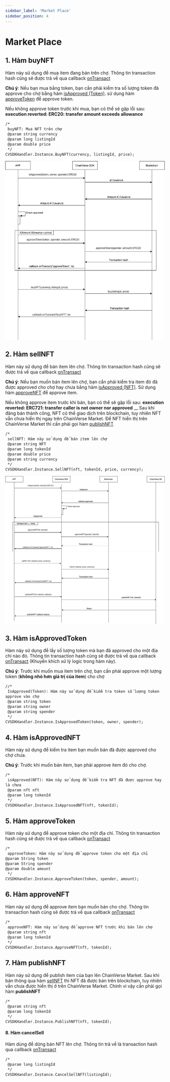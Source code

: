 ```yaml
---
sidebar_label: 'Market Place'
sidebar_position: 4
---
```


# Market Place

## 1. Hàm buyNFT
Hàm này sử dụng để mua item đang bán trên chợ. Thông tin transaction hash cũng sẽ được trả về qua callback [onTransact](/docs/sdk/Unity/over-view#9-callback-ontransact) 

**Chú ý**: Nếu bạn mua bằng token, bạn cần phải kiểm tra số lượng token đã approve cho chợ bằng hàm [isApproved (Token)](/docs/sdk/Unity/market-place#3-hàm-isapproved-token).
sử dụng hàm [approveToken](/docs/sdk/Unity/market-place#5-hàm-approvetoken) để approve token.

Nếu không approve token trước khi mua, bạn có thể sẽ gặp lỗi sau: **execution reverted: ERC20: transfer amount exceeds allowance**

```
/*
 buyNFT: Mua NFT trên chợ
 @param string currency
 @param long listingId
 @param double price
 */
CVSDKHandler.Instance.BuyNFT(currency, listingId, price);
```

![buy nft](/img/buyNFT.png)

## 2. Hàm sellNFT
Hàm này sử dụng để bán item lên chợ. Thông tin transaction hash cũng sẽ được trả về qua callback [onTransact](/docs/sdk/Unity/over-view#9-callback-ontransact)

**Chú ý**: Nếu bạn muốn bán item lên chợ, bạn cần phải kiểm tra item đó đã được approved cho chợ hay chưa bằng hàm [isApproved (NFT)](/docs/sdk/Unity/market-place#4-hàm-isapproved-nft).
Sử dụng hàm [approveNFT](/docs/sdk/Unity/market-place#6-hàm-approvenft) để approve item.

Nếu không approve item trước khi bán, bạn có thể sẽ gặp lỗi sau: **execution reverted: ERC721: transfer caller is not owner nor approved**
__
Sau khi đăng bán thành công, NFT có thể giao dịch trên blockchain, tuy nhiên NFT vẫn chưa hiển thị ngay trên ChainVerse Market. Để NFT hiển thị trên ChainVerse Market thì cần phải gọi hàm [publishNFT](#7-hàm-publishnft)


```
/*
 sellNFT: Hàm này sử dụng để bán item lên chợ
 @param string NFT
 @param long tokenId
 @param double price
 @param string currency
 */
CVSDKHandler.Instance.SellNFT(nft, tokenId, price, currency);
```

![sell nft](/img/sellNFT.png)

## 3. Hàm isApprovedToken
Hàm này sử dụng để lấy số lượng token mà bạn đã approved cho một địa chỉ nào đó. Thông tin transaction hash cũng sẽ được trả về qua callback [onTransact](/docs/sdk/Unity/over-view#9-callback-ontransact)
(Khuyến khích xử lý logic trong hàm này).

**Chú ý**: Trước khi muốn mua item trên chợ, bạn cần phải approve một lượng token (**không nhỏ hơn giá trị của item**) cho chợ

```
//*
 IsApproved(Token): Hàm này sử dụng để kiểm tra token số lượng token approve vào chợ
 @param string token
 @param string owner
 @param string spender
 */
CVSDKHandler.Instance.IsApprovedToken(token, owner, spender);
```

## 4. Hàm isApprovedNFT
Hàm này sử dụng để kiểm tra item bạn muốn bán đã được approved cho chợ chưa.

**Chú ý**: Trước khi muốn bán item, bạn phải approve item đó cho chợ.


```
/*
 isApproved(NFT): Hàm này sử dụng để kiểm tra NFT đã được approve hay là chưa
 @param nft nft
 @param long tokenId
 */
CVSDKHandler.Instance.IsApprovedNFT(nft, tokenId);
```

## 5. Hàm approveToken
Hàm này sử dụng để approve token cho một địa chỉ. Thông tin transaction hash cũng sẽ được trả về qua callback [onTransact](/docs/sdk/Unity/over-view#9-callback-ontransact)

```
/*
 approveToken: Hàm này sử dụng để approve token cho một địa chỉ
@param String token
@param String spender
@param double amount
 */
CVSDKHandler.Instance.ApproveToken(token, spender, amount);
```

## 6. Hàm approveNFT
Hàm này sử dụng để approve item bạn muốn bán cho chợ. Thông tin transaction hash cũng sẽ được trả về qua callback [onTransact](/docs/sdk/Unity/over-view#9-callback-ontransact)

```
/*
 approveNFT: Hàm này sử dụng để approve NFT trước khi bán lên chợ
 @param string nft
 @param long tokenId
 */
CVSDKHandler.Instance.ApproveNFT(nft, tokenId);
```

## 7. Hàm publishNFT
Hàm này sử dụng để publish item của bạn lên ChainVerse Market. Sau khi bán thông qua hàm [sellNFT](/docs/sdk/Unity/market-place#2-hàm-sellnft) thì NFT đã được bán trên blockchain, tuy nhiên vẫn chưa được hiển thị ở trên ChainVerse Market. Chính vì vậy cần phải gọi hàm **publishNFT**



```
/*
 @param string nft
 @param long tokenId
 */
CVSDKHandler.Instance.PublishNFT(nft, tokenId);
```

#### 8. Hàm cancelSell
Hàm dùng để dừng bán NFT lên chợ. Thông tin trả về là transaction hash qua callback [onTransact](/docs/sdk/Unity/over-view#9-callback-ontransact)


```
/*
 @param long listingId
 */
CVSDKHandler.Instance.CancelSellNFT(listingId);

```


